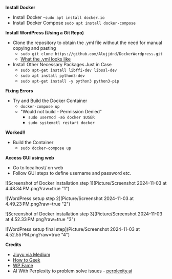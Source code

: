 **Install Docker**
- Install Docker
	-`sudo apt install docker.io`
- Install Docker Compose
	`sudo apt install docker-compose`

**Install WordPress (Using a Git Repo)**
- Clone the repository to obtain the .yml file without the need for manual copying and pasting
	- `sudo git clone https://github.com/Alujjdnd/DockerWordpress.git`
	- [What the .yml looks like](Docker-Compose-WP.yml)
- Install Other Necessary Packages Just in Case
	- `sudo apt-get install libffi-dev libssl-dev`
	- `sudo apt install python3-dev`
	- `sudo apt-get install -y python3 python3-pip`

**Fixing Errors**
- Try and Build the Docker Container
	- `docker-compose up`
	- "Would not build - Permission Denied"
		- `sudo usermod -aG docker $USER`
		- `sudo systemctl restart docker`

**Worked!!**
- Build the Container
	- `sudo docker-compose up`

**Access GUI using web**
- Go to localhost/ on web
- Follow GUI steps to define username and password etc.

![Screenshot of Docker installation step 1](Picture/Screenshot 2024-11-03 at 4.48.34 PM.png?raw=true "1")

![WordPress setup step 2](Picture/Screenshot 2024-11-03 at 4.49.23 PM.png?raw=true "2")

![Screenshot of Docker installation step 3](Picture/Screenshot 2024-11-03 at 4.52.33 PM.png?raw=true "3")

![WordPress setup final step](Picture/Screenshot 2024-11-03 at 4.52.55 PM.png?raw=true "4")


**Credits**
+ [Jiuyu via Medium](https://jiuyu.medium.com/how-to-install-a-wordpress-docker-container-on-arm-861cf36fb371)
+ [How to Geek](https://www.howtogeek.com/devops/how-to-quickly-deploy-wordpress-as-a-docker-container/)
+ [WP Fame](https://wpfame.com/wordpress-with-docker/)
+ AI With Perplexity to problem solve issues - [perplexity.ai](https://www.perplexity.ai/search/new?q=pending&newFrontendContextUUID=cf9a5cf2-2cbf-4203-9250-38b8bcb2128e)
